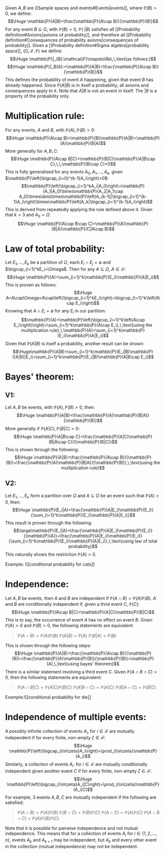 
Given $A, B$ are [[Sample spaces and events#Events|events]], where $\mathbb{P}(B)>0$, we define:
$$\Huge \mathbb{P}(A|B)=\frac{\mathbb{P}(A\cap B)}{\mathbb{P}(B)}$$
For any event $B\subseteq \Omega$, with $\mathbb{P}(B)>0$, $\mathbb{P}(\cdot|B)$ satisfies all [[Probability definition#Axioms|axioms of probability]], and therefore all [[Probability definition#Consequences of probability axioms|consequences of probability]]. Given a [[Probability definition#Sigma algebra|probability space]], $(\Omega,\mathcal{F},\mathbb{P})$ we define:
$$\Huge \mathbb{P}|_{B}:\mathcal{F}\mapsto\Re\,\,\text{as follows:}$$
$$\Huge \mathbb{P}|_B(A):=\mathbb{P}(A|B)=\frac{\mathbb{P}(A\cap B)}{\mathbb{P}(B)}$$
This defines the probability of event $A$ happening, given that event $B$ has already happened. Since $\mathbb{P}(A|B)$ is in itself a probability, all axioms and consequences apply to it. Note that $A|B$ is not an event in itself. The $|B$ is a property of the probability only.
# Multiplication rule:

For any events, $A$ and $B$, with $\mathbb{P}(A),\mathbb{P}(B)>0$:$$\Huge \mathbb{P}(A\cap B)=\mathbb{P}(B)\mathbb{P}(A|B)=\mathbb{P}(A)\mathbb{P}(B|A)$$
More generally for $A,B,C$:$$\Huge \mathbb{P}(A\cap B|C)=\mathbb{P}(B|C)\mathbb{P}(A|B\cap C),\,\,\mathbb{P}(B\cap C)>0$$
This is fully generalised for any events $A_0,A_1,\dots,A_k$, given $\mathbb{P}\left(\bigcap_{i=0}^{k-1}A_i\right)>0$:$$\mathbb{P}\left(\bigcap_{i=1}^kA_i|A_0\right)=\mathbb{P}(A_1|A_0)\times\mathbb{P}(A_2|A_1\cap A_0)\times\dots\times\mathbb{P}\left(A_{k-1}|\bigcap_{i=1}^{k-1}A_i\right)\times\mathbb{P}\left(A_k|\bigcap_{i=1}^{k-1}A_i\right)$$
This is derived from repeatedly applying the rule defined above it. Given that $k=3$ and $A_0=\Omega$:$$\Huge \mathbb{P}(A\cap B\cap C)=\mathbb{P}(A)\mathbb{P}(B|A)\mathbb{P}(C|A\cap B)$$
# Law of total probability:

Let $E_1,\dots,E_k$ be a partition of $\Omega$, each $E_i\cap E_j=\emptyset$ and $\bigcup_{i=1}^kE_i=\Omega$. Then for any $A\subseteq\Omega$, $A\in\mathcal{F}$:$$\Huge \mathbb{P}(A)=\sum_{i=1}^k\mathbb{P}(E_i)\mathbb{P}(A|E_i)$$
This is proven as follows:
$$\Huge A=A\cap\Omega=A\cap\left(\bigcup_{i=1}^kE_i\right)=\bigcup_{i=1}^k\left(A\cap E_i\right)$$
Knowing that $A\cap E_i=\emptyset$ for any $E_i$ in our partition:$$\mathbb{P}(A)=\mathbb{P}\left(\bigcup_{i=1}^k\left(A\cap E_i\right)\right)=\sum_{i=1}^k\mathbb{P}(A\cap E_i),\,\text{using the multiplication rule},\,\mathbb{P}(A)=\sum_{i=1}^k\mathbb{P}(E_i)\mathbb{P}(A|E_i)$$
Given that $\mathbb{P}(A|B)$ is itself a probability, another result can be shown:$$\Huge\mathbb{P}(A|B)=\sum_{i=1}^k\mathbb{P}(E_i|B)\mathbb{P}((A|B)|E_i)=\sum_{i=1}^k\mathbb{P}(E_i|B)\mathbb{P}(A|B\cap E_i)$$
# Bayes' theorem:

## V1:

Let $A,B$ be events, with $\mathbb{P}(A),\mathbb{P}(B)>0$, then:$$\Huge \mathbb{P}(A|B)=\frac{\mathbb{P}(A)\mathbb{P}(B|A)}{\mathbb{P}(B)}$$
More generally if $\mathbb{P}(A|C),\mathbb{P}(B|C)>0$:$$\Huge \mathbb{P}(A|B\cap C)=\frac{\mathbb{P}(A|C)\mathbb{P}(B|A\cap C)}{\mathbb{P}(B|C)}$$
This is shown through the following:$$\Huge \mathbb{P}(A|B)=\frac{\mathbb{P}(A\cap B)}{\mathbb{P}(B)}=\frac{\mathbb{P}(A)\mathbb{P}(B|A)}{\mathbb{P}(B)},\,\text{using the multiplication rule}$$
## V2:

Let $E_1,\dots,E_k$ form a partition over $\Omega$ and $A\subseteq\Omega$ be an event such that $\mathbb{P}(A)>0$, then:$$\Huge \mathbb{P}(E_i|A)=\frac{\mathbb{P}(A|E_i)\mathbb{P}(E_i)}{\sum_{i=1}^k\mathbb{P}(E_i)\mathbb{P}(A|E_i)}$$
This result is proven through the following:$$\large\mathbb{P}(E_i|A)=\frac{\mathbb{P}(A|E_i)\mathbb{P}(E_i)}{\mathbb{P}(A)}=\frac{\mathbb{P}(A|E_i)\mathbb{P}(E_i)}{\sum_{i=1}^k\mathbb{P}(E_i)\mathbb{P}(A|E_i)},\,\text{using law of total probability}$$
This naturally shows the restriction $\mathbb{P}(A)>0$.

Example:
![[conditional probability for cats]]

# Independence:

Let $A,B$ be events, then $A$ and $B$ are independent if $\mathbb{P}(A\cap B)=\mathbb{P}(A)\mathbb{P}(B)$. $A$ and $B$ are conditionally independent if, given a third event $C$, $\mathbb{P}(C)$:$$\Huge \mathbb{P}(A\cap B|C)=\mathbb{P}(A|C)\mathbb{P}(B|C)$$
This is to say, the occurrence of event $A$ has no effect on event $B$. Given $\mathbb{P}(A)>0$ and $\mathbb{P}(B)>0$, the following statements are equivalent:
>$\mathbb{P}(A\cap B)=\mathbb{P}(A)\mathbb{P}(B)$
>$\mathbb{P}(A|B)=\mathbb{P}(A)$
>$\mathbb{P}(B|A)=\mathbb{P}(B)$

This is shown through the following steps:$$\Huge \mathbb{P}(A|B)=\frac{\mathbb{P}(A\cap B)}{\mathbb{P}(B)}=\frac{\mathbb{P}(A)\mathbb{P}(B)}{\mathbb{P}(B)}=\mathbb{P}(A),\,\text{using bayes' theorem}$$
There is a similar statement involving a third event $C$. Given $\mathbb{P}(A\cap B\cap C)>0$, then the following statements are equivalent:
>$\mathbb{P}(A\cap B|C)=\mathbb{P}(A|C)\mathbb{P}(B|C)$
>$\mathbb{P}(A|B\cap C)=\mathbb{P}(A|C)$
>$\mathbb{P}(B|A\cap C)=\mathbb{P}(B|C)$

Example:![[conditional probability for die]]

# Independence of multiple events:

A possibly infinite collection of events $A_i$, for $i\in\mathcal{F}$ are mutually independent if for every finite, non-empty $\zeta\in\mathcal{F}$:$$\Huge \mathbb{P}\left(\bigcap_{i\in\zeta}A_i\right)=\prod_{i\in\zeta}\mathbb{P}(A_i)$$
Similarly, a collection of events $A_i$. for $i\in\mathcal{F}$ are mutually conditionally independent given another event $C$ if for every finite, non-empty $\zeta\in\mathcal{F}$:$$\Huge \mathbb{P}\left(\bigcap_{i\in\zeta}A_i|C\right)=\prod_{i\in\zeta}\mathbb{P}(A_i|C)$$
For example, $3$ events $A,B,C$ are mutually independent if the following are satisfied:
>$\mathbb{P}(A\cap B)=\mathbb{P}(A)\mathbb{P}(B)$
>$\mathbb{P}(B\cap C)=\mathbb{P}(B)\mathbb{P}(C)$
>$\mathbb{P}(A\cap C)=\mathbb{P}(A)\mathbb{P}(C)$
>$\mathbb{P}(A\cap B\cap C)=\mathbb{P}(A)\mathbb{P}(B)\mathbb{P}(C)$

Note that it is possible for pairwise independence and not mutual independence. This means that for a collection of events $A_i$ for $i\in\{1,2,\dots,n\}$, events $A_k$ and $A_{k+1}$ may be independent, but $A_k$ and every other event in the collection (mutual independence) may not be independent.


